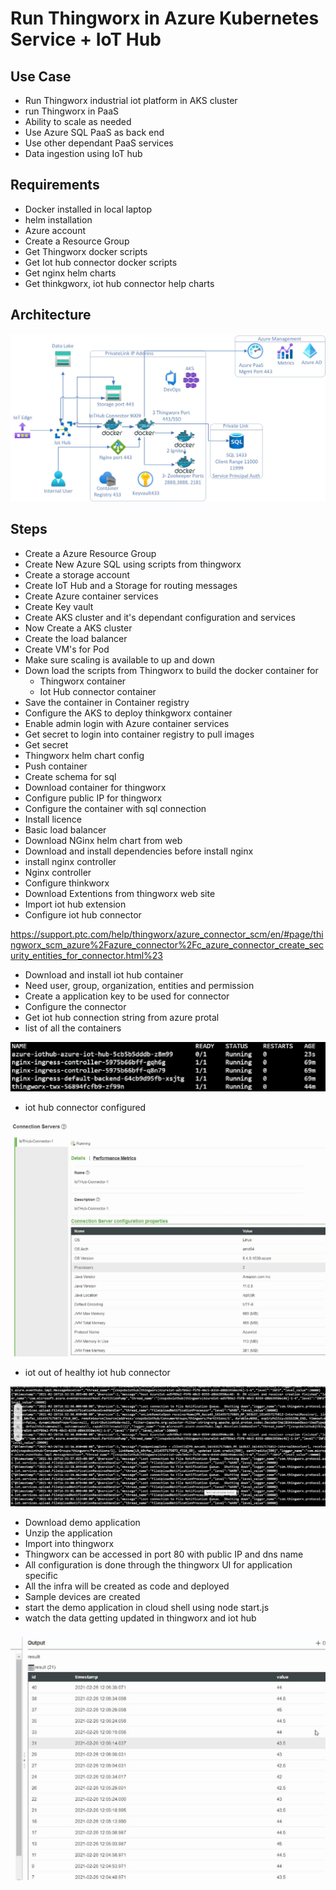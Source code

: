# Run Thingworx in Azure Kubernetes Service + IoT Hub

## Use Case

- Run Thingworx industrial iot platform in AKS cluster
- run Thingworx in PaaS
- Ability to scale as needed
- Use Azure SQL PaaS as back end
- Use other dependant PaaS services
- Data ingestion using IoT hub

## Requirements

- Docker installed in local laptop
- helm installation
- Azure account
- Create a Resource Group
- Get Thingworx docker scripts
- Get Iot hub connector docker scripts
- Get nginx helm charts
- Get thinkgworx, iot hub connector help charts

## Architecture

![alt text](https://github.com/balakreshnan/ptc/blob/main/images/IoTStrategy.jpg "Service Health")

## Steps

- Create a Azure Resource Group
- Create New Azure SQL using scripts from thingworx
- Create a storage account
- Create IoT Hub and a Storage for routing messages
- Create Azure container services
- Create Key vault
- Create AKS cluster and it's dependant configuration and services
- Now Create a AKS cluster
- Create the load balancer
- Create VM's for Pod
- Make sure scaling is available to up and down
- Down load the scripts from Thingworx to build the docker container for
    - Thingworx container
    - Iot Hub connector container
- Save the container in Container registry
- Configure the AKS to deploy thinkgworx container
- Enable admin login with Azure container services
- Get secret to login into container registry to pull images
- Get secret
- Thingworx helm chart config
- Push container
- Create schema for sql
- Download container for thingworx
- Configure public IP for thingworx
- Configure the container with sql connection
- Install licence
- Basic load balancer
- Download NGinx helm chart from web
- Download and install dependencies before install nginx
- install nginx controller
- Nginx controller
- Configure thinkworx
- Download Extentions from thingworx web site
- Import iot hub extension
- Configure iot hub connector

https://support.ptc.com/help/thingworx/azure_connector_scm/en/#page/thingworx_scm_azure%2Fazure_connector%2Fc_azure_connector_create_security_entities_for_connector.html%23

- Download and install iot hub container
- Need user, group, organization, entities and permission
- Create a application key to be used for connector
- Configure the connector
- Get iot hub connection string from azure protal
- list of all the containers

![alt text](https://github.com/balakreshnan/ptc/blob/main/images/ptc6.jpg "Service Health")

- iot hub connector configured

![alt text](https://github.com/balakreshnan/ptc/blob/main/images/ptc2.jpg "Service Health")

- iot out of healthy iot hub connector

![alt text](https://github.com/balakreshnan/ptc/blob/main/images/ptc3.jpg "Service Health")

- Download demo application
- Unzip the application
- Import into thingworx
- Thingworx can be accessed in port 80 with public IP and dns name
- All configuration is done through the thingworx UI for application specific
- All the infra will be created as code and deployed
- Sample devices are created
- start the demo application in cloud shell using node start.js
- watch the data getting updated in thingworx and iot hub

![alt text](https://github.com/balakreshnan/ptc/blob/main/images/ptc4.jpg "Service Health")